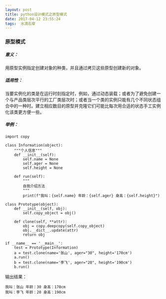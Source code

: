 ```yaml
---
layout: post
title: python设计模式之原型模式
date: 2017-04-12 23:55:24
tags:  水滴石穿
---
```

### 原型模式

##### 意义：
用原型实例指定创建对象的种类，并且通过拷贝这些原型创建新的对象。
##### 适用性：
当要实例化的类是在运行时刻指定时，例如，通过动态装载；或者为了避免创建一个与产品类层次平行的工厂类层次时；或者当一个类的实例只能有几个不同状态组合中的一种时。建立相应数目的原型并克隆它们可能比每次用合适的状态手工实例化该类更方便一些。
##### 举例：
```
import copy

class Information(object):
    """个人信息"""
    def __init__(self):
        self.name = None
        self.ager = None
        self.height = None

    def run(self):
        """
        自我介绍方法
        """
        print(f"我叫：{self.name} 年龄：{self.ager} 身高：{self.height}")

class Prototype(object):
    def __init__(self, obj):
        self.copy_object = obj()

    def clone(self, **attr):
        obj = copy.deepcopy(self.copy_object)
        obj.__dict__.update(attr)
        return obj

if __name__ == '__main__':
    test = Prototype(Information)
    a = test.clone(name='张山', ager="30", height='170cm')
    a.run()
    b = test.clone(name='李飞', ager="20", height='190cm')
    b.run()
```

输出结果：
```
我叫：张山 年龄：30 身高：170cm
我叫：李飞 年龄：20 身高：190cm
```